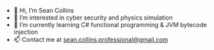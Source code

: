 - 👋 Hi, I’m Sean Collins
- 👀 I’m interested in cyber security and physics simulation
- 🌱 I’m currently learning C# functional programming & JVM bytecode injection
- 📫 Contact me at sean.collins.professional@gmail.com
